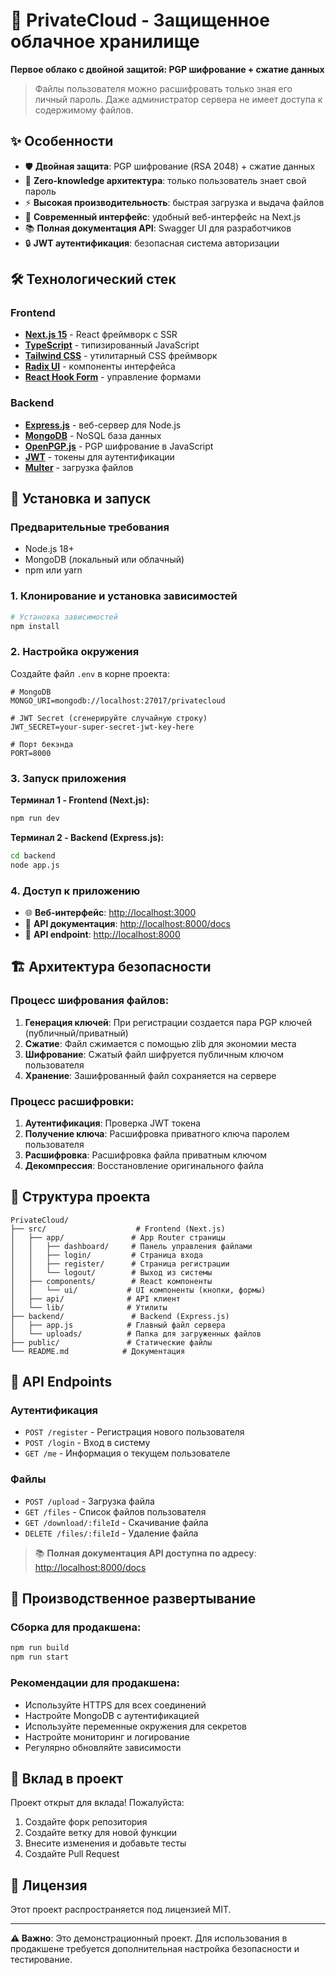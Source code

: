 # 🔐 PrivateCloud - Защищенное облачное хранилище

**Первое облако с двойной защитой: PGP шифрование + сжатие данных**

> Файлы пользователя можно расшифровать только зная его личный пароль. Даже администратор сервера не имеет доступа к содержимому файлов.

## ✨ Особенности

- 🛡️ **Двойная защита**: PGP шифрование (RSA 2048) + сжатие данных
- 🔑 **Zero-knowledge архитектура**: только пользователь знает свой пароль
- ⚡ **Высокая производительность**: быстрая загрузка и выдача файлов
- 🎨 **Современный интерфейс**: удобный веб-интерфейс на Next.js
- 📚 **Полная документация API**: Swagger UI для разработчиков
- 🔒 **JWT аутентификация**: безопасная система авторизации

## 🛠️ Технологический стек

### Frontend
- **[Next.js 15](https://nextjs.org)** - React фреймворк с SSR
- **[TypeScript](https://typescriptlang.org)** - типизированный JavaScript
- **[Tailwind CSS](https://tailwindcss.com)** - утилитарный CSS фреймворк
- **[Radix UI](https://radix-ui.com)** - компоненты интерфейса
- **[React Hook Form](https://react-hook-form.com)** - управление формами

### Backend
- **[Express.js](https://expressjs.com)** - веб-сервер для Node.js
- **[MongoDB](https://mongodb.com)** - NoSQL база данных
- **[OpenPGP.js](https://openpgpjs.org)** - PGP шифрование в JavaScript
- **[JWT](https://jwt.io)** - токены для аутентификации
- **[Multer](https://github.com/expressjs/multer)** - загрузка файлов

## 🔧 Установка и запуск

### Предварительные требования
- Node.js 18+ 
- MongoDB (локальный или облачный)
- npm или yarn

### 1. Клонирование и установка зависимостей

```bash
# Установка зависимостей
npm install
```

### 2. Настройка окружения

Создайте файл `.env` в корне проекта:

```env
# MongoDB
MONGO_URI=mongodb://localhost:27017/privatecloud

# JWT Secret (сгенерируйте случайную строку)
JWT_SECRET=your-super-secret-jwt-key-here

# Порт бекэнда
PORT=8000
```

### 3. Запуск приложения

**Терминал 1 - Frontend (Next.js):**
```bash
npm run dev
```

**Терминал 2 - Backend (Express.js):**
```bash
cd backend
node app.js
```

### 4. Доступ к приложению

- 🌐 **Веб-интерфейс**: [http://localhost:3000](http://localhost:3000)
- 📖 **API документация**: [http://localhost:8000/docs](http://localhost:8000/docs)
- 🔌 **API endpoint**: [http://localhost:8000](http://localhost:8000)

## 🏗️ Архитектура безопасности

### Процесс шифрования файлов:
1. **Генерация ключей**: При регистрации создается пара PGP ключей (публичный/приватный)
2. **Сжатие**: Файл сжимается с помощью zlib для экономии места
3. **Шифрование**: Сжатый файл шифруется публичным ключом пользователя
4. **Хранение**: Зашифрованный файл сохраняется на сервере

### Процесс расшифровки:
1. **Аутентификация**: Проверка JWT токена
2. **Получение ключа**: Расшифровка приватного ключа паролем пользователя
3. **Расшифровка**: Расшифровка файла приватным ключом
4. **Декомпрессия**: Восстановление оригинального файла

## 📁 Структура проекта

```
PrivateCloud/
├── src/                    # Frontend (Next.js)
│   ├── app/               # App Router страницы
│   │   ├── dashboard/     # Панель управления файлами
│   │   ├── login/         # Страница входа
│   │   ├── register/      # Страница регистрации
│   │   └── logout/        # Выход из системы
│   ├── components/        # React компоненты
│   │   └── ui/           # UI компоненты (кнопки, формы)
│   ├── api/              # API клиент
│   └── lib/              # Утилиты
├── backend/               # Backend (Express.js)
│   ├── app.js            # Главный файл сервера
│   └── uploads/          # Папка для загруженных файлов
├── public/               # Статические файлы
└── README.md            # Документация
```

## 🔌 API Endpoints

### Аутентификация
- `POST /register` - Регистрация нового пользователя
- `POST /login` - Вход в систему
- `GET /me` - Информация о текущем пользователе

### Файлы
- `POST /upload` - Загрузка файла
- `GET /files` - Список файлов пользователя
- `GET /download/:fileId` - Скачивание файла
- `DELETE /files/:fileId` - Удаление файла

> 📚 **Полная документация API доступна по адресу**: [http://localhost:8000/docs](http://localhost:8000/docs)

## 🚀 Производственное развертывание

### Сборка для продакшена:
```bash
npm run build
npm run start
```

### Рекомендации для продакшена:
- Используйте HTTPS для всех соединений
- Настройте MongoDB с аутентификацией
- Используйте переменные окружения для секретов
- Настройте мониторинг и логирование
- Регулярно обновляйте зависимости

## 🤝 Вклад в проект

Проект открыт для вклада! Пожалуйста:
1. Создайте форк репозитория
2. Создайте ветку для новой функции
3. Внесите изменения и добавьте тесты
4. Создайте Pull Request

## 📄 Лицензия

Этот проект распространяется под лицензией MIT.

---

**⚠️ Важно**: Это демонстрационный проект. Для использования в продакшене требуется дополнительная настройка безопасности и тестирование.
